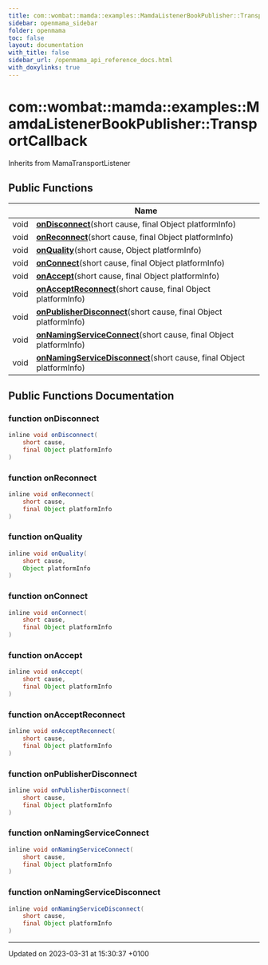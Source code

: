 ```yaml
---
title: com::wombat::mamda::examples::MamdaListenerBookPublisher::TransportCallback
sidebar: openmama_sidebar
folder: openmama
toc: false
layout: documentation
with_title: false
sidebar_url: /openmama_api_reference_docs.html
with_doxylinks: true
---
```


# com::wombat::mamda::examples::MamdaListenerBookPublisher::TransportCallback





Inherits from MamaTransportListener

## Public Functions

|                | Name           |
| -------------- | -------------- |
| void | **[onDisconnect](classcom_1_1wombat_1_1mamda_1_1examples_1_1MamdaListenerBookPublisher_1_1TransportCallback.html#function-ondisconnect)**(short cause, final Object platformInfo) |
| void | **[onReconnect](classcom_1_1wombat_1_1mamda_1_1examples_1_1MamdaListenerBookPublisher_1_1TransportCallback.html#function-onreconnect)**(short cause, final Object platformInfo) |
| void | **[onQuality](classcom_1_1wombat_1_1mamda_1_1examples_1_1MamdaListenerBookPublisher_1_1TransportCallback.html#function-onquality)**(short cause, Object platformInfo) |
| void | **[onConnect](classcom_1_1wombat_1_1mamda_1_1examples_1_1MamdaListenerBookPublisher_1_1TransportCallback.html#function-onconnect)**(short cause, final Object platformInfo) |
| void | **[onAccept](classcom_1_1wombat_1_1mamda_1_1examples_1_1MamdaListenerBookPublisher_1_1TransportCallback.html#function-onaccept)**(short cause, final Object platformInfo) |
| void | **[onAcceptReconnect](classcom_1_1wombat_1_1mamda_1_1examples_1_1MamdaListenerBookPublisher_1_1TransportCallback.html#function-onacceptreconnect)**(short cause, final Object platformInfo) |
| void | **[onPublisherDisconnect](classcom_1_1wombat_1_1mamda_1_1examples_1_1MamdaListenerBookPublisher_1_1TransportCallback.html#function-onpublisherdisconnect)**(short cause, final Object platformInfo) |
| void | **[onNamingServiceConnect](classcom_1_1wombat_1_1mamda_1_1examples_1_1MamdaListenerBookPublisher_1_1TransportCallback.html#function-onnamingserviceconnect)**(short cause, final Object platformInfo) |
| void | **[onNamingServiceDisconnect](classcom_1_1wombat_1_1mamda_1_1examples_1_1MamdaListenerBookPublisher_1_1TransportCallback.html#function-onnamingservicedisconnect)**(short cause, final Object platformInfo) |

## Public Functions Documentation

### function onDisconnect

```java
inline void onDisconnect(
    short cause,
    final Object platformInfo
)
```


### function onReconnect

```java
inline void onReconnect(
    short cause,
    final Object platformInfo
)
```


### function onQuality

```java
inline void onQuality(
    short cause,
    Object platformInfo
)
```


### function onConnect

```java
inline void onConnect(
    short cause,
    final Object platformInfo
)
```


### function onAccept

```java
inline void onAccept(
    short cause,
    final Object platformInfo
)
```


### function onAcceptReconnect

```java
inline void onAcceptReconnect(
    short cause,
    final Object platformInfo
)
```


### function onPublisherDisconnect

```java
inline void onPublisherDisconnect(
    short cause,
    final Object platformInfo
)
```


### function onNamingServiceConnect

```java
inline void onNamingServiceConnect(
    short cause,
    final Object platformInfo
)
```


### function onNamingServiceDisconnect

```java
inline void onNamingServiceDisconnect(
    short cause,
    final Object platformInfo
)
```


-------------------------------

Updated on 2023-03-31 at 15:30:37 +0100